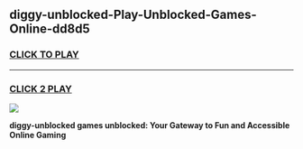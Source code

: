 
## diggy-unblocked-Play-Unblocked-Games-Online-dd8d5
<h3>
<a href="https://premium76.site?title=diggy-unblocked&ref=25A">CLICK TO PLAY</a></h3>
<hr>

<h3>
<a href="https://premium76.site?title=diggy-unblocked&ref=25A">CLICK 2 PLAY</a>
  
</h3>

<a href="https://premium76.site?title=diggy-unblocked&ref=25A"><img src="https://clearcache.store/games.png"></a>


**diggy-unblocked games unblocked: Your Gateway to Fun and Accessible Online Gaming**

